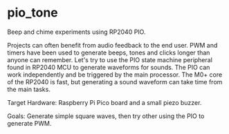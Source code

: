 # pio_tone
Beep and chime experiments using RP2040 PIO.

Projects can often benefit from audio feedback to the end user. PWM and timers have been used to generate beeps, tones and clicks longer than anyone can remember. Let's try to use the PIO state machine peripheral found in RP2040 MCU to generate waveforms for sounds. The PIO can work independently and be triggered by the main processor. The M0+ core of the RP2040 is fast, but generating a sound waveform can take time from the main tasks.

Target Hardware: Raspberry Pi Pico board and a small piezo buzzer.

Goals: Generate simple square waves, then try other using the PIO to generate PWM.
